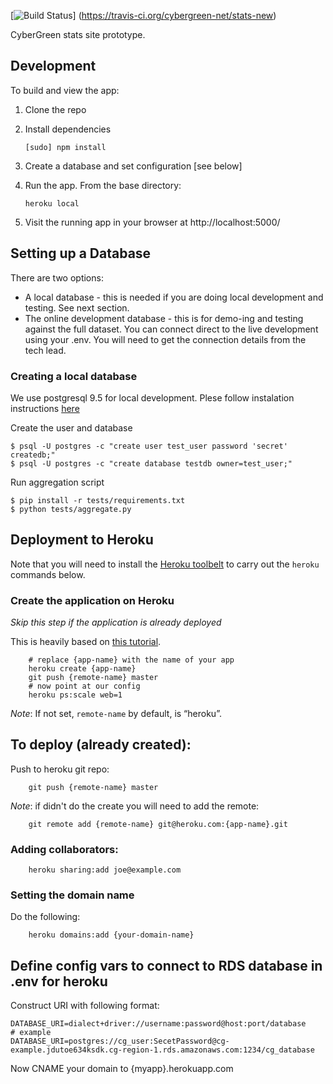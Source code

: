[![Build Status](https://travis-ci.org/cybergreen-net/stats-new.svg?branch=master)]
(https://travis-ci.org/cybergreen-net/stats-new)

CyberGreen stats site prototype.

## Development

To build and view the app:

1. Clone the repo
2. Install dependencies

    ```
    [sudo] npm install
    ```

3. Create a database and set configuration [see below]

4. Run the app. From the base directory:

    ```
    heroku local
    ```

5. Visit the running app in your browser at http://localhost:5000/

## Setting up a Database

There are two options:

* A local database - this is needed if you are doing local development and testing. See next section.
* The online development database - this is for demo-ing and testing against
  the full dataset. You can connect direct to the live development using your
  .env. You will need to get the connection details from the tech lead.

### Creating a local database

We use postgresql 9.5 for local development. Plese follow instalation instructions [here](https://www.postgresql.org/docs/9.5/static/installation.html)

Create the user and database

```
$ psql -U postgres -c "create user test_user password 'secret' createdb;"
$ psql -U postgres -c "create database testdb owner=test_user;"

```

Run aggregation script

```
$ pip install -r tests/requirements.txt
$ python tests/aggregate.py
```

## Deployment to Heroku

Note that you will need to install the [Heroku toolbelt](https://toolbelt.heroku.com/) to carry out the `heroku` commands below.

### Create the application on Heroku

*Skip this step if the application is already deployed*

This is heavily based on [this
tutorial](https://devcenter.heroku.com/articles/getting-started-with-nodejs#introduction).
```
    # replace {app-name} with the name of your app
    heroku create {app-name}
    git push {remote-name} master 
    # now point at our config
    heroku ps:scale web=1
```
*Note*: If not set, `remote-name` by default, is “heroku”.

## To deploy (already created):

Push to heroku git repo:
```
    git push {remote-name} master
```
*Note*: if didn't do the create you will need to add the remote:
```
    git remote add {remote-name} git@heroku.com:{app-name}.git
```
### Adding collaborators:
```
    heroku sharing:add joe@example.com
```
### Setting the domain name

Do the following:
```
    heroku domains:add {your-domain-name}
```
## Define config vars to connect to RDS database in .env for heroku

Construct URI with following format:

```
DATABASE_URI=dialect+driver://username:password@host:port/database
# example
DATABASE_URI=postgres://cg_user:SecetPassword@cg-example.jdutoe634ksdk.cg-region-1.rds.amazonaws.com:1234/cg_database
```

Now CNAME your domain to {myapp}.herokuapp.com